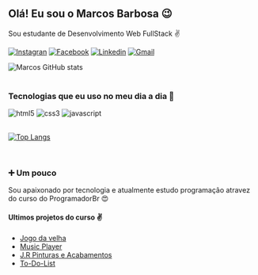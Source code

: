 
## Olá! Eu sou o Marcos Barbosa 😉
Sou estudante de Desenvolvimento Web FullStack ✌️

[![Instagran](https://img.shields.io/badge/Instagram-E4405F?border_radiusstyle=for-the-badge&logo=instagram&logoColor=white)](https://www.instagram.com/marco_snow_/) [![Facebook](https://img.shields.io/badge/Facebook-1877F2?border_radiusstyle=for-the-badge&logo=facebook&logoColor=white)](https://www.facebook.com/gmarcos.augusto/) [![Linkedin](	https://img.shields.io/badge/LinkedIn-0077B5?border_radiusstyle=for-the-badge&logo=linkedin&logoColor=white=)](https://www.linkedin.com/in/marcos-exe//) [![Gmail](https://img.shields.io/badge/Gmail-D14836?border_radiusstyle=for-the-badge&logo=gmail&logoColor=white)](Gmarcos.augusto@gmail.com)


![Marcos GitHub stats](https://github-readme-stats.vercel.app/api?username=Marcos-exe&show_icons=true&theme=dark)
<br/><br/>


### Tecnologias que eu uso no meu dia a dia 🔧
<div style="display: inline_block">
<img aling="center" alt="html5" src="https://img.shields.io/badge/HTML5-E34F26?border_radiusstyle=for-the-badge&logo=html5&logoColor=white"/> <img aling="center" alt="css3" src="https://img.shields.io/badge/CSS3-1572B6?border_radiusstyle=for-the-badge&logo=css3&logoColor=white"/> <img aling="center" alt="javascript" src="https://img.shields.io/badge/JavaScript-F7DF1E?border_radiussstyle=for-the-badge&logo=javascript&logoColor=black"/></div><br/>

[![Top Langs](https://github-readme-stats.vercel.app/api/top-langs/?username=Marcos-exe&layout=compact&theme=dark)](https://github.com/anuraghazra/github-readme-stats)

<br/>

### ➕ Um pouco
Sou apaixonado por tecnologia e atualmente estudo programação atravez do curso do ProgramadorBr 😍

#### Ultimos projetos do curso ✌️ 

- [Jogo da velha](https://marcos-exe.github.io/Jogo-da-velha/)<br/>
- [Music Player](https://marcos-exe.github.io/Music-Player/)<br/>
- [J.R Pinturas e Acabamentos](https://marcos-exe.github.io/Site-JR-pinturas-e-Acabamentos)<br/>
- [To-Do-List](https://marcos-exe.github.io/To-Do-List/)<br/>
